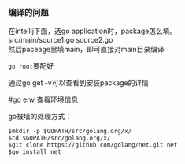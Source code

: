 ### 编译的问题  
在intellij下面，选go application时，package怎么填。  
src/main/source1.go source2.go  
然后paceage里填main，即可直接对main目录编译  

`go root`要配好  

通过go get -v可以查看到安装package的详情

#go env 查看环境信息  

go被墙的处理方式：  
```
$mkdir -p $GOPATH/src/golang.org/x/
$cd $GOPATH/src/golang.org/x/
$git clone https://github.com/golang/net.git net 
$go install net
```
